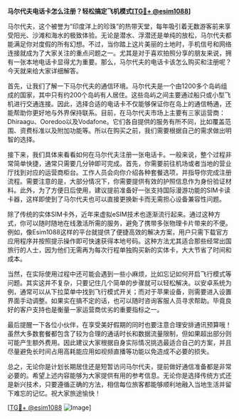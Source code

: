 **马尔代夫电话卡怎么注册？轻松搞定飞机模式[[TG💪+ @esim1088](https://t.me/s/esim1088)]**

马尔代夫，这个被誉为“印度洋上的珍珠”的热带天堂，每年吸引着无数游客前来享受阳光、沙滩和海水的极致体验。无论是潜水、浮潜还是单纯的放松，马尔代夫都能满足你对度假的所有幻想。不过，当你踏上这片美丽的土地时，手机信号和网络连接就成为了大家关注的重点问题之一。尤其是对于喜欢拍照分享的朋友来说，拥有一张本地电话卡显得尤为重要。那么，马尔代夫的电话卡该怎么购买和注册呢？今天就来给大家详细解答。

首先，让我们了解一下马尔代夫的通信环境。马尔代夫是一个由1200多个岛屿组成的国家，其中只有约200个岛屿有人居住。这些岛屿之间主要通过船只或小型飞机进行交通连接。因此，选择合适的电话卡不仅能够保证你在岛上的通信畅通，还能帮助你更好地与外界保持联系。目前，在马尔代夫市场上主要有三家运营商：Dhiraagu、Ooredoo以及Vodafone。它们各自提供的服务有所不同，比如覆盖范围、资费标准以及附加功能等。所以在购买之前，我们需要根据自己的需求做出明智的选择。

接下来，我们具体来看看如何在马尔代夫注册一张电话卡。一般来说，整个过程非常简单快捷，通常只需要几分钟即可完成。首先，你需要前往机场或者当地的营业厅找到对应的运营商柜台。工作人员会向你介绍各种套餐选项，并指导你完成注册流程。需要注意的是，大部分情况下，你需要提供有效的护照信息作为身份验证材料。此外，为了方便日后使用，建议提前准备好一张支持国际漫游功能的SIM卡读卡器，这样即使到了马尔代夫也可以直接更换新卡而无需担心设备兼容性问题。

除了传统的实体SIM卡外，近年来虚拟eSIM技术也逐渐流行起来。通过这种方式，你可以随时随地在线激活所需的服务，避免了携带多张物理卡片带来的不便。例如，像Esim1088这样的平台就提供了便捷高效的解决方案，用户只需下载官方应用程序并按照提示操作即可快速获得本地号码。这种方法尤其适合那些经常出国旅行的人士，因为他们无需再为每次行程单独购买新的实体卡，大大节省了时间和成本。

当然，在实际使用过程中还可能会遇到一些小麻烦，比如忘记如何开启飞行模式等问题。其实这并不复杂，只要记住几个简单的步骤就可以轻松解决。以安卓系统为例，通常可以从下拉菜单中找到飞行模式开关；而对于苹果设备，则需要进入设置界面手动调整。如果实在搞不定的话，也可以随时咨询客服人员寻求帮助。毕竟良好的客户支持也是衡量一家运营商优劣的重要指标之一。

最后提醒一下各位小伙伴，在享受美好假期的同时也要注意合理安排通讯预算哦！虽然大多数套餐都包含了较为合理的通话时长和数据流量限制，但如果超出部分则可能产生额外费用。因此建议大家根据自身实际情况挑选最适合自己的方案，并且尽量避免长时间占用高耗能应用如视频直播等功能以免造成不必要的损失。

总之，无论你是计划长期居住还是短暂访问马尔代夫，提前做好通信准备都是非常必要的。希望上述内容能够为大家提供有用的参考信息。无论你是选择传统方式还是新兴技术，只要遵循正确的方法，相信每位旅客都能够顺利地融入当地生活并留下难忘的记忆。祝大家旅途愉快！

[[TG💪+ @esim1088](https://t.me/s/esim1088) ![Image](https://i.postimg.cc/4NQfJmqS/Snipaste-2025-05-13-00-14-12.png)]